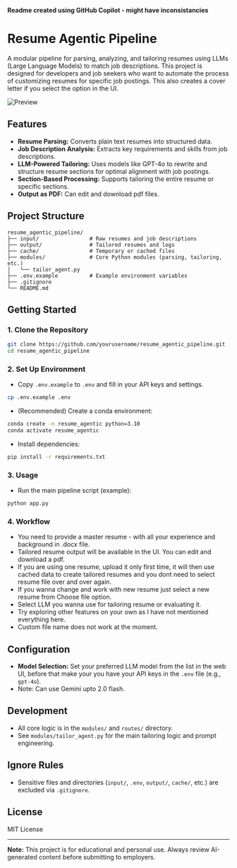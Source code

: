 **Readme created using GitHub Copilot - might have inconsistancies**
# Resume Agentic Pipeline

A modular pipeline for parsing, analyzing, and tailoring resumes using LLMs (Large Language Models) to match job descriptions. This project is designed for developers and job seekers who want to automate the process of customizing resumes for specific job postings. This also creates a cover letter if you select the option in the UI.

![Preview](https://i.imgur.com/8I97MC7.png)

## Features

- **Resume Parsing:** Converts plain text resumes into structured data.
- **Job Description Analysis:** Extracts key requirements and skills from job descriptions.
- **LLM-Powered Tailoring:** Uses models like GPT-4o to rewrite and structure resume sections for optimal alignment with job postings.
- **Section-Based Processing:** Supports tailoring the entire resume or specific sections.
- **Output as PDF:** Can edit and download pdf files. 

## Project Structure

```
resume_agentic_pipeline/
├── input/                # Raw resumes and job descriptions
├── output/               # Tailored resumes and logs
├── cache/                # Temporary or cached files
├── modules/              # Core Python modules (parsing, tailoring, etc.)
│   └── tailor_agent.py
├── .env.example          # Example environment variables
├── .gitignore
└── README.md
```

## Getting Started

### 1. Clone the Repository

```bash
git clone https://github.com/yourusername/resume_agentic_pipeline.git
cd resume_agentic_pipeline
```

### 2. Set Up Environment

- Copy `.env.example` to `.env` and fill in your API keys and settings.

```bash
cp .env.example .env
```

- (Recommended) Create a conda environment:

```bash
conda create -n resume_agentic python=3.10
conda activate resume_agentic
```

- Install dependencies:

```bash
pip install -r requirements.txt
```

### 3. Usage

- Run the main pipeline script (example):

```bash
python app.py
```
### 4. Workflow
- You need to provide a master resume - with all your experience and background in .docx file.
- Tailored resume output will be available in the UI. You can edit and download a pdf.
- If you are using one resume, upload it only first time, it will then use cached data to create tailored resumes and you dont need to select resume file over and over again.
- If you wanna change and work with new resume just select a new resume from Choose file option.
- Select LLM you wanna use for tailoring resume or evaluating it.
- Try exploring other features on your own as I have not mentioned everything here.
- Custom file name does not work at the moment.

## Configuration

- **Model Selection:** Set your preferred LLM model from the list in the web UI, before that make your you have your API keys in the `.env` file (e.g., `gpt-4o`).
- Note: Can use Gemini upto 2.0 flash.

## Development

- All core logic is in the `modules/` and `routes/`  directory.
- See `modules/tailor_agent.py` for the main tailoring logic and prompt engineering.

## Ignore Rules

- Sensitive files and directories (`input/`, `.env`, `output/`, `cache/`, etc.) are excluded via `.gitignore`.

## License

MIT License

---

**Note:** This project is for educational and personal use. Always review AI-generated content before submitting to employers.